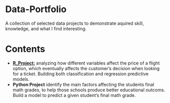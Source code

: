 # Data-Portfolio
A collection of selected data projects to demonstrate aquired skill, knowledge, and what I find interesting.
# Contents
- [**R_Project:**](https://aleks-s-banov.github.io/Data-Portfolio/) analyzing how different variables affect the price of a flight option, which eventually affects the customer’s decision when looking for a ticket. Building both classification and regression predictive models.
- **Python Project** identify the main factors affecting the students final math grades, to help those schools produce better educational outcoms. Build a model to predict a given student’s final math grade.

